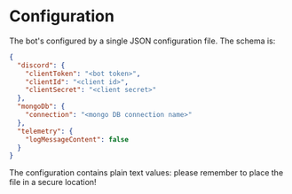 # Configuration

The bot's configured by a single JSON configuration file. The schema is:

```json
{
  "discord": {
    "clientToken": "<bot token>",
    "clientId": "<client id>",
    "clientSecret": "<client secret>"
  },
  "mongoDb": {
    "connection": "<mongo DB connection name>"
  },
  "telemetry": {
    "logMessageContent": false
  }
}
```

The configuration contains plain text values: please remember to place the file in a secure location!